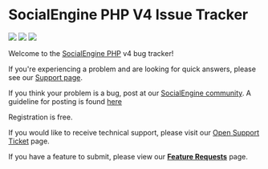 # SocialEngine PHP V4 Issue Tracker
[![](http://img.shields.io/badge/open-new_issue-red.svg?style=flat)](https://github.com/SocialEngine/phpv4-issues/issues/new) [![](http://img.shields.io/badge/get-support-green.svg?style=flat)](https://www.socialengine.com/client/ticket/create)
[![](https://img.shields.io/badge/open-new%20feature-brightgreen.svg)](https://github.com/SocialEngine/phpv4-feature-requests/issues/new)

Welcome to the [SocialEngine PHP](http://www.socialengine.com) v4 bug tracker! 

If you're experiencing a problem and are looking for quick answers, please see our [Support page](http://www.socialengine.com/support). 

If you think your problem is a bug, post at our [SocialEngine community](https://community.socialengine.com/forums/9/issue-reports). A guideline for posting is found [here](https://community.socialengine.com/forums/topic/4/submitting-issue-bug-reports)

Registration is free.

If you would like to receive technical support, please visit our [Open Support Ticket](https://www.socialengine.com/sign-in?redirect=%2Fclient%2Fticket%2Fcreate) page.

If you have a feature to submit, please view our [**Feature Requests**](https://community.socialengine.com/forums/8/feature-requests) page.
